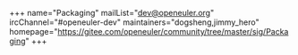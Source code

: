 +++
name="Packaging"
mailList="dev@openeuler.org"
ircChannel="#openeuler-dev"
maintainers="dogsheng,jimmy_hero"
homepage="https://gitee.com/openeuler/community/tree/master/sig/Packaging"
+++
